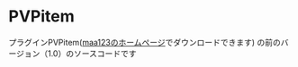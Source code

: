 # PVPitem  
プラグインPVPitem([maa123のホームページ](http://maa123.official.jp "maa123HP")でダウンロードできます)
の前のバージョン（1.0）のソースコードです
